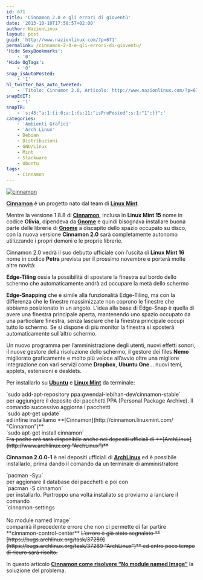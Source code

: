 ```yaml
---
id: 671
title: 'Cinnamon 2.0 e gli errori di gioventù'
date: '2013-10-10T17:58:57+02:00'
author: NazionLinux
layout: post
guid: 'http://www.nazionlinux.com/?p=671'
permalink: /cinnamon-2-0-e-gli-errori-di-gioventu/
'Hide SexyBookmarks':
    - '0'
'Hide OgTags':
    - '0'
snap_isAutoPosted:
    - '1'
hl_twitter_has_auto_tweeted:
    - 'Titolo: Cinnamon 2.0, Articolo: http://www.nazionlinux.com/?p=671'
snapEdIT:
    - '1'
snapTR:
    - 's:43:"a:1:{i:0;a:1:{s:11:"isPrePosted";s:1:"1";}}";'
categories:
    - 'Ambienti Grafici'
    - 'Arch Linux'
    - Debian
    - Distribuzioni
    - GNU/Linux
    - Mint
    - Slackware
    - Ubuntu
tags:
    - Cinnamon
---
```


[![cinnamon](https://i0.wp.com/farm4.staticflickr.com/3714/12124743314_b19414fff8_z.jpg?resize=640%2C240 "cinnamon")](http://www.flickr.com/photos/12418137@N07/12124743314/ "cinnamon")

**[Cinnamon](http://cinnamon.linuxmint.com/ "Cinnamon")** è un progetto nato dal team di **[Linux Mint](http://www.linuxmint.org "Lnux Mint")**.

Mentre la versione 1.8.8 di **[Cinnamon](http://cinnamon.linuxmint.com/ "Cinnamon")**, inclusa in **Linux Mint 15** nome in codice **Olivia**, dipendeva da **[Gnome](http://www.gnome.org "Gnome")** e quindi bisognava installare buona parte delle librerie di **[Gnome](http://www.gnome.org "Gnome")** a discapito dello spazio occupato su disco, con la nuova versione **Cinnamon 2.0** sarà completamente autonomo utilizzando i propri demoni e le proprie librerie.

Cinnamon 2.0 vedrà il suo debutto ufficiale con l’uscita di **Linux Mint 16** nome in codice **Petra** prevista per il prossimo novembre e porterà molte altre novità:

**Edge-Tiling** ossia la possibilità di spostare la finestra sul bordo dello schermo che automaticamente andrà ad occupare la metà dello schermo

**Edge-Snapping** che è simile alla funzionalità Edge-Tiling, ma con la differenza che le finestre massimizzate non coprono le finestre che abbiamo posizionato in un angolo. L’idea alla base di Edge-Snap è quella di avere una finestra principale aperta, mantenendo uno spazio occupato da una particolare finestra, senza lasciare che la finestra principale occupi tutto lo schermo. Se si dispone di più monitor la finestra si sposterà automaticamente sull’altro schermo.

Un nuovo programma per l’amministrazione degli utenti, nuovi effetti sonori, il nuove gestore della risoluzione dello schermo, il gestore dei files **Nemo** migliorato graficamente e molto più veloce all’avvio oltre una migliore integrazione con vari servizi come **Dropbox**, **Ubuntu One**… nuovi temi, applets, estensioni e desklets.

Per installarlo su **[Ubuntu](http://www.ubuntu.org "Ubuntu")** e **[Linux Mint](http://www.linuxmint.com "Linux Mint")** da terminale:

<div class="wp-terminal">`sudo add-apt-repository ppa:gwendal-lebihan-dev/cinnamon-stable`</div>per aggiungere il deposito dei pacchetti PPA (Personal Package Archive).  
Il comando successivo aggiorna i pacchetti

<div class="wp-terminal">`sudo apt-get update`</div>ed infine installiamo **[Cinnamon](http://cinnamon.linuxmint.com/ "Cinnamon")**

<div class="wp-terminal">`sudo apt-get install cinnamon`</div><del datetime="2013-10-11T12:38:00+00:00">Fra poche orà sarà disponibile anche nei depositi ufficiali di **[ArchLinux](http://www.archlinux.org "ArchLinux")**</del>

**Cinnamon 2.0.0-1** è nei depositi ufficiali di **[ArchLinux](http://www.archlinux.org "ArchLinux")** ed è possibile installarlo, prima dando il comando da un terminale di amministratore

<div class="wp-terminal">`pacman -Syu`</div>per aggionare il database dei pacchetti e poi con

<div class="wp-terminal">`pacman -S cinnamon`</div>per installarlo.  
Purtroppo una volta installato se proviamo a lanciare il comando

<div class="wp-terminal">`cinnamon-settings<br></br>No module named Image`</div>comparirà il precedente errore che non ci permette di far partire **cinnamon-control-center**  
<del datetime="2014-01-29T07:28:37+00:00">L’errore è già stato segnalato **[https://bugs.archlinux.org/task/37289](https://bugs.archlinux.org/task/37289 "ArchLinux")** ed entro poco tempo di ricuro sarà risolto.</del>

In questo articolo **[Cinnamon come risolvere “No module named Image”](http://www.nazionlinux.com/cinnamon-come-risolvere-no-module-named-image/ "Cinnamon come risolvere No module named Image")** la soluzione del problema.